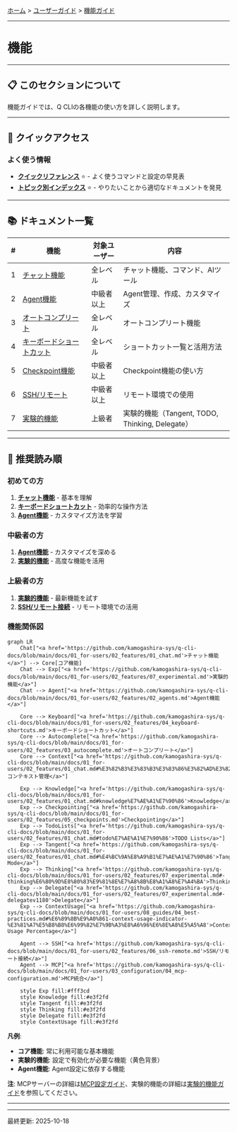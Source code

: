 [ホーム](../../README.md) > [ユーザーガイド](../README.md) > [機能ガイド](README.md)

---

# 機能


---

## 📋 このセクションについて

機能ガイドでは、Q CLIの各機能の使い方を詳しく説明します。

---

## 🚀 クイックアクセス

### よく使う情報

- **[クイックリファレンス](../07_reference/08_quick-reference.md)** ⭐ - よく使うコマンドと設定の早見表
- **[トピック別インデックス](../07_reference/09_topic-index.md)** ⭐ - やりたいことから適切なドキュメントを発見

---

## 📚 ドキュメント一覧

| # | 機能 | 対象ユーザー | 内容 |
|---|------|-------------|------|
| 1 | [チャット機能](01_chat.md) | 全レベル | チャット機能、コマンド、AIツール |
| 2 | [Agent機能](02_agents.md) | 中級者以上 | Agent管理、作成、カスタマイズ |
| 3 | [オートコンプリート](03_autocomplete.md) | 全レベル | オートコンプリート機能 |
| 4 | [キーボードショートカット](04_keyboard-shortcuts.md) | 全レベル | ショートカット一覧と活用方法 |
| 5 | [Checkpoint機能](05_checkpoints.md) | 中級者以上 | Checkpoint機能の使い方 |
| 6 | [SSH/リモート](06_ssh-remote.md) | 中級者以上 | リモート環境での使用 |
| 7 | [実験的機能](07_experimental.md) | 上級者 | 実験的機能（Tangent, TODO, Thinking, Delegate） |

---

## 🚀 推奨読み順

### 初めての方
1. **[チャット機能](01_chat.md)** - 基本を理解
2. **[キーボードショートカット](04_keyboard-shortcuts.md)** - 効率的な操作方法
3. **[Agent機能](02_agents.md)** - カスタマイズ方法を学習

### 中級者の方
1. **[Agent機能](02_agents.md)** - カスタマイズを深める
2. **[実験的機能](07_experimental.md)** - 高度な機能を活用

### 上級者の方
1. **[実験的機能](07_experimental.md)** - 最新機能を試す
2. **[SSH/リモート接続](06_ssh-remote.md)** - リモート環境での活用

### 機能関係図

```mermaid
graph LR
    Chat["<a href='https://github.com/kamogashira-sys/q-cli-docs/blob/main/docs/01_for-users/02_features/01_chat.md'>チャット機能</a>"] --> Core[コア機能]
    Chat --> Exp["<a href='https://github.com/kamogashira-sys/q-cli-docs/blob/main/docs/01_for-users/02_features/07_experimental.md'>実験的機能</a>"]
    Chat --> Agent["<a href='https://github.com/kamogashira-sys/q-cli-docs/blob/main/docs/01_for-users/02_features/02_agents.md'>Agent機能</a>"]
    
    Core --> Keyboard["<a href='https://github.com/kamogashira-sys/q-cli-docs/blob/main/docs/01_for-users/02_features/04_keyboard-shortcuts.md'>キーボードショートカット</a>"]
    Core --> Autocomplete["<a href='https://github.com/kamogashira-sys/q-cli-docs/blob/main/docs/01_for-users/02_features/03_autocomplete.md'>オートコンプリート</a>"]
    Core --> Context["<a href='https://github.com/kamogashira-sys/q-cli-docs/blob/main/docs/01_for-users/02_features/01_chat.md#%E3%82%B3%E3%83%B3%E3%83%86%E3%82%AD%E3%82%B9%E3%83%88%E7%AE%A1%E7%90%86'>コンテキスト管理</a>"]
    
    Exp --> Knowledge["<a href='https://github.com/kamogashira-sys/q-cli-docs/blob/main/docs/01_for-users/02_features/01_chat.md#knowledge%E7%AE%A1%E7%90%86'>Knowledge</a>"]
    Exp --> Checkpointing["<a href='https://github.com/kamogashira-sys/q-cli-docs/blob/main/docs/01_for-users/02_features/05_checkpoints.md'>Checkpointing</a>"]
    Exp --> TodoLists["<a href='https://github.com/kamogashira-sys/q-cli-docs/blob/main/docs/01_for-users/02_features/01_chat.md#todo%E7%AE%A1%E7%90%86'>TODO Lists</a>"]
    Exp --> Tangent["<a href='https://github.com/kamogashira-sys/q-cli-docs/blob/main/docs/01_for-users/02_features/01_chat.md#%E4%BC%9A%E8%A9%B1%E7%AE%A1%E7%90%86'>Tangent Mode</a>"]
    Exp --> Thinking["<a href='https://github.com/kamogashira-sys/q-cli-docs/blob/main/docs/01_for-users/02_features/07_experimental.md#-thinking%E6%80%9D%E8%80%83%E9%81%8E%E7%A8%8B%E8%A1%A8%E7%A4%BA'>Thinking</a>"]
    Exp --> Delegate["<a href='https://github.com/kamogashira-sys/q-cli-docs/blob/main/docs/01_for-users/02_features/07_experimental.md#-delegatev1180'>Delegate</a>"]
    Exp --> ContextUsage["<a href='https://github.com/kamogashira-sys/q-cli-docs/blob/main/docs/01_for-users/08_guides/04_best-practices.md#%E6%89%8B%E9%A0%861-context-usage-indicator-%E3%81%A7%E5%B8%B8%E6%99%82%E7%9B%A3%E8%A6%96%E6%8E%A8%E5%A5%A8'>Context Usage Percentage</a>"]
    
    Agent --> SSH["<a href='https://github.com/kamogashira-sys/q-cli-docs/blob/main/docs/01_for-users/02_features/06_ssh-remote.md'>SSH/リモート接続</a>"]
    Agent --> MCP["<a href='https://github.com/kamogashira-sys/q-cli-docs/blob/main/docs/01_for-users/03_configuration/04_mcp-configuration.md'>MCP統合</a>"]
    
    style Exp fill:#fff3cd
    style Knowledge fill:#e3f2fd
    style Tangent fill:#e3f2fd
    style Thinking fill:#e3f2fd
    style Delegate fill:#e3f2fd
    style ContextUsage fill:#e3f2fd
```

**凡例**:
- **コア機能**: 常に利用可能な基本機能
- **実験的機能**: 設定で有効化が必要な機能（黄色背景）
- **Agent機能**: Agent設定に依存する機能

**注**: MCPサーバーの詳細は[MCP設定ガイド](../03_configuration/04_mcp-configuration.md)、実験的機能の詳細は[実験的機能ガイド](07_experimental.md)を参照してください。

---


---

最終更新: 2025-10-18
